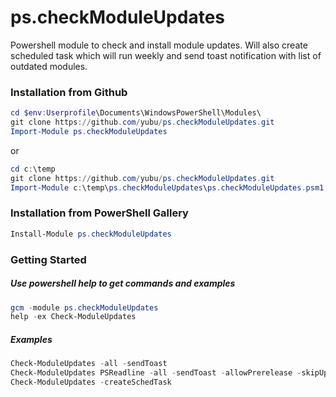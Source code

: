 # ps.checkModuleUpdates
Powershell module to check and install module updates. Will also create scheduled task which will run weekly and send toast notification with list of outdated modules.

### Installation from Github
```powershell
cd $env:Userprofile\Documents\WindowsPowerShell\Modules\
git clone https://github.com/yubu/ps.checkModuleUpdates.git
Import-Module ps.checkModuleUpdates
``` 
or
```powershell
cd c:\temp
git clone https://github.com/yubu/ps.checkModuleUpdates.git
Import-Module c:\temp\ps.checkModuleUpdates\ps.checkModuleUpdates.psm1
```

### Installation from PowerShell Gallery
```powershell
Install-Module ps.checkModuleUpdates
```

### Getting Started
##### Use powershell help to get commands and examples
```powershell
gcm -module ps.checkModuleUpdates
help -ex Check-ModuleUpdates
```
##### Examples
```powershell
Check-ModuleUpdates -all -sendToast
Check-ModuleUpdates PSReadline -all -sendToast -allowPrerelease -skipUpdate "posh-git|ps.checkModuleUpdates"
Check-ModuleUpdates -createSchedTask
```